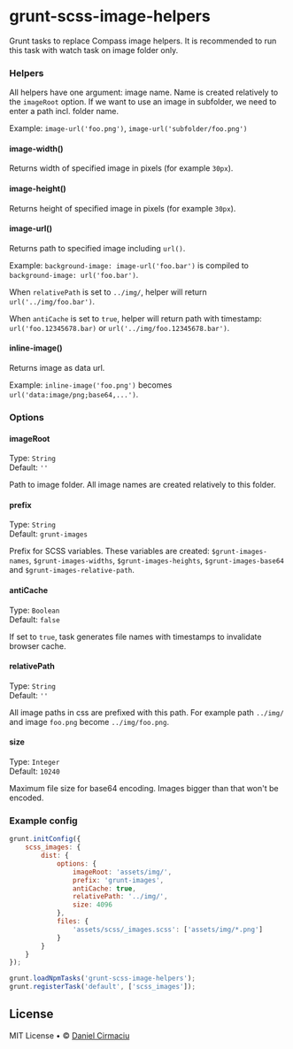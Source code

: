 # grunt-scss-image-helpers

Grunt tasks to replace Compass image helpers. It is recommended to run this task with watch task on image folder only.

### Helpers

All helpers have one argument: image name. Name is created relatively to the `imageRoot` option. If we want to use an image in subfolder, we need to enter a path incl. folder name.

Example: `image-url('foo.png')`, `image-url('subfolder/foo.png')`

#### image-width()

Returns width of specified image in pixels (for example `30px`).

#### image-height()

Returns height of specified image in pixels (for example `30px`).

#### image-url()

Returns path to specified image including `url()`.

Example: `background-image: image-url('foo.bar')` is compiled to `background-image: url('foo.bar')`.

When `relativePath` is set to `../img/`, helper will return `url('../img/foo.bar')`. 

When `antiCache` is set to `true`, helper will return path with timestamp: `url('foo.12345678.bar)` or `url('../img/foo.12345678.bar')`.

#### inline-image()

Returns image as data url.

Example: `inline-image('foo.png')` becomes `url('data:image/png;base64,...')`.

### Options

#### imageRoot

Type: `String`  
Default: `''`

Path to image folder. All image names are created relatively to this folder.

#### prefix

Type: `String`  
Default: `grunt-images`

Prefix for SCSS variables. These variables are created: `$grunt-images-names`, `$grunt-images-widths`, `$grunt-images-heights`, `$grunt-images-base64` and `$grunt-images-relative-path`.

#### antiCache

Type: `Boolean`  
Default: `false`

If set to `true`, task generates file names with timestamps to invalidate browser cache.


#### relativePath

Type: `String`  
Default: `''`

All image paths in css are prefixed with this path. For example path `../img/` and image `foo.png` become `../img/foo.png`.

#### size

Type: `Integer`  
Default: `10240`

Maximum file size for base64 encoding. Images bigger than that won't be encoded.

### Example config

```javascript
grunt.initConfig({
    scss_images: {
        dist: {
            options: {
                imageRoot: 'assets/img/',
                prefix: 'grunt-images',
                antiCache: true,
                relativePath: '../img/',
                size: 4096
            },
            files: {
                'assets/scss/_images.scss': ['assets/img/*.png']
            }
        }
    }
});

grunt.loadNpmTasks('grunt-scss-image-helpers');
grunt.registerTask('default', ['scss_images']);
```
## License

MIT License • © [Daniel Cirmaciu](http://cirmaciu.cz)
